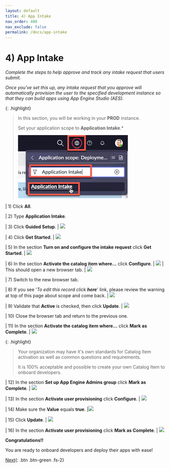 ```yaml
---
layout: default
title: 4) App Intake
nav_order: 400
nav_exclude: false
permalink: /docs/app-intake
---
```


# 4) App Intake

*Complete the steps to help approve and track any intake request that users submit.*

*Once you've set this up, any intake request that you approve will automatically provision the user to the specified development instance so that they can build apps using App Engine Studio (AES).*

{: .highlight}
> In this section, you will be working in your **PROD** instance.
>
> Set your application scope to **Application Intake**.*
> 
> ![](../assets/images/2023-03-14-12-14-57.png)

| 1) Click **All**.

| 2) Type **Application Intake**.

| 3) Click **Guided Setup**.
| ![](../assets/images/2023-03-13-13-56-39.png)

| 4) Click **Get Started**.
| ![](../assets/images/2023-03-14-12-06-48.png)

| 5) In the section **Turn on and configure the intake request** click **Get Started**. 
| ![](../assets/images/2023-03-14-12-09-10.png)

| 6) In the section **Activate the catalog item where...** click **Configure**.
| ![](../assets/images/2023-03-14-12-10-20.png)
| This should open a new browser tab. 
| ![](../assets/images/2023-03-14-12-11-25.png)

| 7) Switch to the new browser tab.

| 8) If you see '*To edit this record click **here***' link, please review the warning at top of this page about scope and come back.
| ![](../assets/images/2023-03-14-12-12-38.png)

| 9) Validate that **Active** is checked, then click **Update**. 
| ![](../assets/images/2023-03-14-12-18-36.png)

| 10) Close the browser tab and return to the previous one. 

| 11) In the section **Activate the catalog item where...** click **Mark as Complete**.
| ![](../assets/images/2023-03-14-12-21-03.png)

{: .highlight}
> Your organization may have it's own standards for Catalog Item activation as well as common questions and requirements.
>
> It is 100% acceptable and possible to create your own Catalog Item to onboard developers.

| 12) In the section **Set up App Engine Admins group** click **Mark as Complete**.
| ![](../assets/images/2023-03-14-12-22-09.png)  

| 13) In the section **Activate user provisioning** click **Configure**.
| ![](../assets/images/2023-03-14-12-24-43.png)

| 14) Make sure the **Value** equals **true**. 
|![](../assets/images/2023-03-14-12-25-36.png)

| 15) Click **Update**.
| ![](../assets/images/2023-03-14-12-25-56.png)

| 16) In the section **Activate user provisioning** click **Mark as Complete**. 
| ![](../assets/images/2023-03-14-12-26-42.png)

**Congratulations!!** 

You are ready to onboard developers and deploy their apps with ease!

[Next](/lab-aemc-utah/docs/simulation){: .btn .btn-green .fs-2}